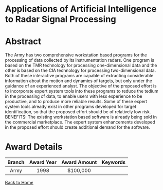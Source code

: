 
Applications of Artificial Intelligence to Radar Signal Processing
==================================================================

# Abstract


The Army has two comprehensive workstation based programs for the processing of data collected by its instrumentation radars.  One program is based on the TMR technology for processing one-dimensional data and the other is based on the CIA technology for processing two-dimensional data.  Both of these interactive programs are capable of extracting considerable information about the motion and dynamics of targets, but only under the guidance of an experienced analyst.  The objective of the proposed effort is to incorporate expert system tools into these programs to reduce the tedium in the processing of data, to enable users with less experience to be productive, and to produce more reliable results. Some of these expert system tools already exist in other programs developed for target identification, so that the proposed effort should be of relatively low risk.  BENEFITS:  The existing workstation based software is already being sold in the commercial marketplace.  The expert system enhancements developed in the proposed effort should create additional demand for the software.  

# Award Details

|Branch|Award Year|Award Amount|Keywords|
| :---: | :---: | :---: | :---: |
|Army|1998|$100,000||
  
  


[Back to Home](https://github.com/chrischow/dod_sbir_awards#877)
